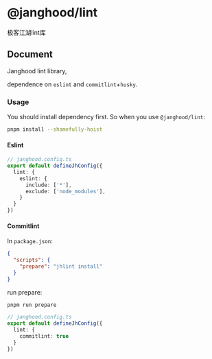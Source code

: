 # @janghood/lint

极客江湖lint库

## Document

Janghood lint library,

dependence on `eslint` and `commitlint`+`husky`.

### Usage

You should install dependency first.
So when you use `@janghood/lint`:

```bash
pnpm install --shamefully-hoist
```

#### Eslint

```typescript
// janghood.config.ts
export default defineJhConfig({
  lint: {
    eslint: {
      include: ['*'],
      exclude: ['node_modules'],
    }
  }
})
```

#### Commitlint

In `package.json`:

```json
{
  "scripts": {
    "prepare": "jhlint install"
  }
}
```

run prepare:

```bash
pnpm run prepare
```

```typescript
// janghood.config.ts
export default defineJhConfig({
  lint: {
    commitlint: true
  }
})
```
